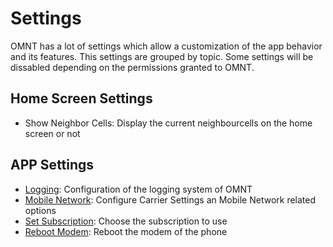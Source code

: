 # Settings
OMNT has a lot of settings which allow a customization of the app behavior and its features. This settings are grouped by topic. Some settings will be dissabled depending on the permissions granted to OMNT.

## Home Screen Settings
* Show Neighbor Cells: Display the current neighbourcells on the home screen or not

## APP Settings
* [Logging](logging.md): Configuration of the logging system of OMNT
* [Mobile Network](mobile_network.md): Configure Carrier Settings an Mobile Network related options
* [Set Subscription](set_subscrption.md): Choose the subscription to use
* [Reboot Modem](reboot_modem.md): Reboot the modem of the phone